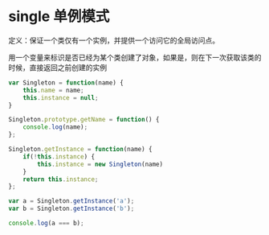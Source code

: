 # single 单例模式

定义：保证一个类仅有一个实例，并提供一个访问它的全局访问点。

用一个变量来标识是否已经为某个类创建了对象，如果是，则在下一次获取该类的时候，直接返回之前创建的实例

```JavaScript
var Singleton = function(name) {
	this.name = name;
	this.instance = null;
}

Singleton.prototype.getName = function() {
	console.log(name);
};

Singleton.getInstance = function(name) {
	if(!this.instance) {
		this.instance = new Singleton(name)
	}
	return this.instance;
};

var a = Singleton.getInstance('a');
var b = Singleton.getInstance('b');

console.log(a === b);
```